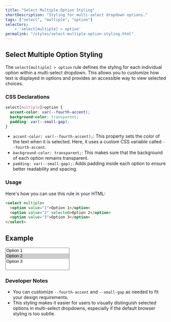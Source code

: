 ```yaml
---
title: "Select Multiple Option Styling"
shortDescription: "Styling for multi-select dropdown options."
tags: ["select", "multiple", "option"]
selectors:
    - 'select[multiple] > option'
permalink: "/styles/select-multiple-option-styling.html"
---
```


## Select Multiple Option Styling

The `select[multiple] > option` rule defines the styling for each individual option within a multi-select dropdown. This allows you to customize how text is displayed in options and provides an accessible way to view selected choices.

### CSS Declarations

```css
select[multiple]>option {
  accent-color: var(--fourth-accent);
  background-color: transparent;
  padding: var(--small-gap);
}
```

- `accent-color: var(--fourth-accent);`: This property sets the color of the text when it is selected. Here, it uses a custom CSS variable called `--fourth-accent`.
- `background-color: transparent;`: This makes sure that the background of each option remains transparent.
- `padding: var(--small-gap);`: Adds padding inside each option to ensure better readability and spacing.

### Usage

Here's how you can use this rule in your HTML:

```html
<select multiple>
  <option value="1">Option 1</option>
  <option value="2" selected>Option 2</option>
  <option value="3">Option 3</option>
</select>
```

## Example

<div class="example-container">
  <select multiple style="display: block; width: 200px; height: auto;">
    <option value="1">Option 1</option>
    <option value="2" selected>Option 2</option>
    <option value="3">Option 3</option>
  </select>
</div>

### Developer Notes

- You can customize `--fourth-accent` and `--small-gap` as needed to fit your design requirements.
- This styling makes it easier for users to visually distinguish selected options in multi-select dropdowns, especially if the default browser styling is too subtle.
